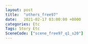 ```yaml
---
layout: post
title:  "others_free97"
date:   2021-02-17 03:00:00 +0000
categories: Etc
Tags: Story Etc
SceneCode: ["scene_free97_q1_s20"]
---
```

